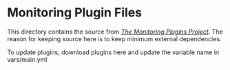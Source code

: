 Monitoring Plugin Files
=======================

This directory contains the source from *[The Monitoring Plugins Project](https://www.monitoring-plugins.org/)*. The reason for keeping source here is to keep minimum external dependencies.

To update plugins, download plugins here and update the variable name in vars/main.yml
